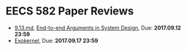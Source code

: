 EECS 582 Paper Reviews
===

- [9.13.md](https://github.com/h1994st/EECS582_Review/blob/master/9.13.md), [End-to-end Arguments in System Design](http://web.eecs.umich.edu/~barisk/teaching/eecs582/end-to-end.pdf), Due: __2017.09.12 23:59__
- [Exokernel](http://web.eecs.umich.edu/~barisk/teaching/eecs582/exokernel.pdf), Due: __2017.09.17 23:59__
